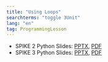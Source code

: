 ```yaml
---
title: "Using Loops"
searchterms: "toggle 3Unit"
lang: "en"
tag: ProgrammingLesson
---
```

 <ul>
 <li class="ng-binding">SPIKE 2 Python Slides:
 <a href="PyProgrammingLessons/Loops.pptx">PPTX</a>,
 <a href="PyProgrammingLessons/Loops.pdf">PDF</a>
 </li>
 <li class="ng-binding">SPIKE 3 Python Slides:
 <a href="PyProgrammingLessons/SP3Loops.pptx">PPTX</a>,
 <a href="PyProgrammingLessons/SP3Loops.pdf">PDF</a>
 </li>
 </ul>

